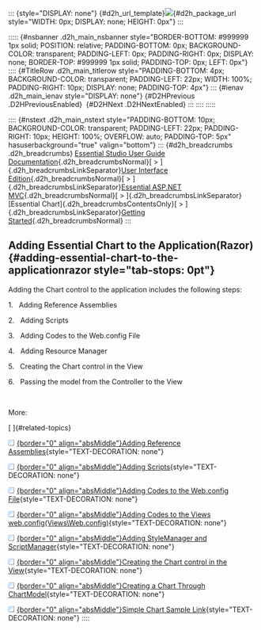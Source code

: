 ::: {style="DISPLAY: none"}
[](ms-xhelp:///?Id=d2h_url_template){#d2h_url_template}![](!package_url!){#d2h_package_url style="WIDTH: 0px; DISPLAY: none; HEIGHT: 0px"}
:::

::::: {#nsbanner .d2h_main_nsbanner style="BORDER-BOTTOM: #999999 1px solid; POSITION: relative; PADDING-BOTTOM: 0px; BACKGROUND-COLOR: transparent; PADDING-LEFT: 0px; PADDING-RIGHT: 0px; DISPLAY: none; BORDER-TOP: #999999 1px solid; PADDING-TOP: 0px; LEFT: 0px"}
:::: {#TitleRow .d2h_main_titlerow style="PADDING-BOTTOM: 4px; BACKGROUND-COLOR: transparent; PADDING-LEFT: 22px; WIDTH: 100%; PADDING-RIGHT: 10px; DISPLAY: none; PADDING-TOP: 4px"}
::: {#ienav .d2h_main_ienav style="DISPLAY: none"}
[](ms-xhelp:///?Id=a0bc342e-ee22-4f98-bf60-2546481a9aea){#D2HPrevious .D2HPreviousEnabled}  [](ms-xhelp:///?Id=71a81c26-2777-4cd8-8ddf-7b100fad878b){#D2HNext .D2HNextEnabled}
:::
::::
:::::

:::: {#nstext .d2h_main_nstext style="PADDING-BOTTOM: 10px; BACKGROUND-COLOR: transparent; PADDING-LEFT: 22px; PADDING-RIGHT: 10px; HEIGHT: 100%; OVERFLOW: auto; PADDING-TOP: 5px" hasuserbackground="true" valign="bottom"}
::: {#d2h_breadcrumbs .d2h_breadcrumbs}
[Essential Studio User Guide Documentation](ms-xhelp:///?Id=12457748-09e3-4d74-a240-8e049cedf030){.d2h_breadcrumbsNormal}[ \> ]{.d2h_breadcrumbsLinkSeparator}[User Interface Edition](ms-xhelp:///?Id=c29296b7-531c-413b-a0ec-488ca1f7f669){.d2h_breadcrumbsNormal}[ \> ]{.d2h_breadcrumbsLinkSeparator}[Essential ASP.NET MVC](ms-xhelp:///?Id=4b14e7d1-65c4-4f67-b1aa-2c37709905a5){.d2h_breadcrumbsNormal}[ \> ]{.d2h_breadcrumbsLinkSeparator}[Essential Chart]{.d2h_breadcrumbsContentsOnly}[ \> ]{.d2h_breadcrumbsLinkSeparator}[Getting Started](ms-xhelp:///?Id=30fbb064-4c5c-425c-8c35-28b16d94c58d){.d2h_breadcrumbsNormal}
:::

## Adding Essential Chart to the Application(Razor) {#adding-essential-chart-to-the-applicationrazor style="tab-stops: 0pt"}

Adding the Chart control to the application includes the following steps:

1.   Adding Reference Assemblies

2.   Adding Scripts

3.   Adding Codes to the Web.config File

4.   Adding Resource Manager

5.   Creating the Chart control in the View

6.   Passing the model from the Controller to the View

 

More:

[ ]{#related-topics}

[![](button.gif){border="0" align="absMiddle"}Adding Reference Assemblies](ms-xhelp:///?Id=71a81c26-2777-4cd8-8ddf-7b100fad878b){style="TEXT-DECORATION: none"}

[![](button.gif){border="0" align="absMiddle"}Adding Scripts](ms-xhelp:///?Id=2179afff-5762-4de6-8e13-6dcd103239dc){style="TEXT-DECORATION: none"}

[![](button.gif){border="0" align="absMiddle"}Adding Codes to the Web.config File](ms-xhelp:///?Id=270a5ca8-d5bd-4856-86cf-8a17cdd90a6c){style="TEXT-DECORATION: none"}

[![](button.gif){border="0" align="absMiddle"}Adding Codes to the Views web.config(Views\\Web.config)](ms-xhelp:///?Id=471782a6-fb4d-4131-89fc-9b471ff34c9d){style="TEXT-DECORATION: none"}

[![](button.gif){border="0" align="absMiddle"}Adding StyleManager and ScriptManager](ms-xhelp:///?Id=d6f35a2b-d2ed-44d2-991e-6f90bec023c0){style="TEXT-DECORATION: none"}

[![](button.gif){border="0" align="absMiddle"}Creating the Chart control in the View](ms-xhelp:///?Id=4d6d0be4-df8f-4019-a119-6d32401409ae){style="TEXT-DECORATION: none"}

[![](button.gif){border="0" align="absMiddle"}Creating a Chart Through ChartModel](ms-xhelp:///?Id=ff34b8c7-2a44-4cd4-9765-1516e55983e7){style="TEXT-DECORATION: none"}

[![](button.gif){border="0" align="absMiddle"}Simple Chart Sample Link](ms-xhelp:///?Id=05bae76e-beb2-4fa3-b2a2-92c93fa2a8ff){style="TEXT-DECORATION: none"}
::::
